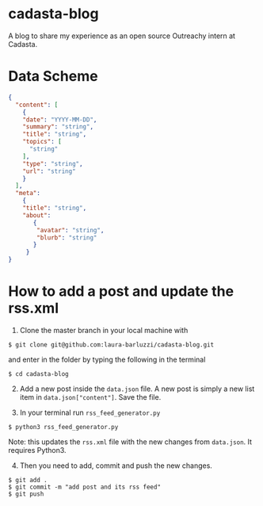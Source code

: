 # cadasta-blog
A blog to share my experience as an open source Outreachy intern at Cadasta.

# Data Scheme

```json
{
  "content": [
    {
    "date": "YYYY-MM-DD",
    "summary": "string",
    "title": "string",
    "topics": [
      "string"
    ],
    "type": "string",
    "url": "string"
    }
  ],
  "meta": 
    {
    "title": "string",
    "about": 
       {
        "avatar": "string",
        "blurb": "string"
       }
     }
}
```

# How to add a post and update the rss.xml

1) Clone the master branch in your local machine with 
```
$ git clone git@github.com:laura-barluzzi/cadasta-blog.git
```
and enter in the folder by typing the following in the terminal
```
$ cd cadasta-blog
```

2) Add a new post inside the `data.json` file. A new post is simply a new list item in `data.json["content"]`. Save the file.

3) In your terminal run `rss_feed_generator.py`
```
$ python3 rss_feed_generator.py
```
Note: this updates the `rss.xml` file with the new changes from `data.json`. It requires Python3.

4) Then you need to add, commit and push the new changes.
```
$ git add .
$ git commit -m "add post and its rss feed"
$ git push
```
